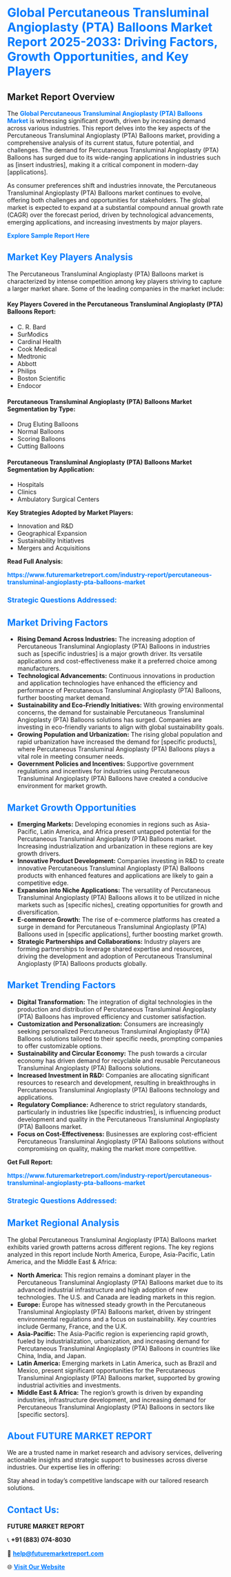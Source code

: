 <h1 style="color: #007BFF;">Global Percutaneous Transluminal Angioplasty (PTA) Balloons Market Report 2025-2033: Driving Factors, Growth Opportunities, and Key Players</h1>

<section id="overview">
<h2>Market Report Overview</h2>
<p>The <a href="https://www.futuremarketreport.com/industry-report/percutaneous-transluminal-angioplasty-pta-balloons-market" style="color: #007BFF; text-decoration: none;"><strong>Global Percutaneous Transluminal Angioplasty (PTA) Balloons Market</strong></a> is witnessing significant growth, driven by increasing demand across various industries. This report delves into the key aspects of the Percutaneous Transluminal Angioplasty (PTA) Balloons market, providing a comprehensive analysis of its current status, future potential, and challenges. The demand for Percutaneous Transluminal Angioplasty (PTA) Balloons has surged due to its wide-ranging applications in industries such as [insert industries], making it a critical component in modern-day [applications].</p>
<p>As consumer preferences shift and industries innovate, the Percutaneous Transluminal Angioplasty (PTA) Balloons market continues to evolve, offering both challenges and opportunities for stakeholders. The global market is expected to expand at a substantial compound annual growth rate (CAGR) over the forecast period, driven by technological advancements, emerging applications, and increasing investments by major players.</p>
</section>

<section id="overview">
<p><a href="https://www.futuremarketreport.com/request-sample/reportId=82708" style="color: #007BFF; text-decoration: none;"><strong>Explore Sample Report Here</strong></a></p>
</section>

<section id="key-players">
<h2 style="color: #007BFF;">Market Key Players Analysis</h2>
<p>The Percutaneous Transluminal Angioplasty (PTA) Balloons market is characterized by intense competition among key players striving to capture a larger market share. Some of the leading companies in the market include:</p>
<h4>Key Players Covered in the Percutaneous Transluminal Angioplasty (PTA) Balloons Report:</h4>
<ul><li>C. R. Bard</li><li>SurModics</li><li>Cardinal Health</li><li>Cook Medical</li><li>Medtronic</li><li>Abbott</li><li>Philips</li><li>Boston Scientific</li><li>Endocor</li></ul>
<h4>Percutaneous Transluminal Angioplasty (PTA) Balloons Market Segmentation by Type:</h4>
<ul><li>Drug Eluting Balloons</li><li>Normal Balloons</li><li>Scoring Balloons</li><li>Cutting Balloons</li></ul>

<h4>Percutaneous Transluminal Angioplasty (PTA) Balloons Market Segmentation by Application:</h4>
<ul><li>Hospitals</li><li>Clinics</li><li>Ambulatory Surgical Centers</li></ul>
<p><strong>Key Strategies Adopted by Market Players:</strong></p>
<ul>
<li>Innovation and R&D</li>
<li>Geographical Expansion</li>
<li>Sustainability Initiatives</li>
<li>Mergers and Acquisitions</li>
</ul>
</section>

<section>
<p><strong>Read Full Analysis: </strong></p><a href="https://www.futuremarketreport.com/industry-report/percutaneous-transluminal-angioplasty-pta-balloons-market" style="color: #007BFF; text-decoration: none;"><strong>https://www.futuremarketreport.com/industry-report/percutaneous-transluminal-angioplasty-pta-balloons-market</strong></a>
<h3 style="color: #007BFF;">Strategic Questions Addressed:</h3>
</section>

<section id="driving-factors">
<h2 style="color: #007BFF;">Market Driving Factors</h2>
<ul>
<li><strong>Rising Demand Across Industries:</strong> The increasing adoption of Percutaneous Transluminal Angioplasty (PTA) Balloons in industries such as [specific industries] is a major growth driver. Its versatile applications and cost-effectiveness make it a preferred choice among manufacturers.</li>
<li><strong>Technological Advancements:</strong> Continuous innovations in production and application technologies have enhanced the efficiency and performance of Percutaneous Transluminal Angioplasty (PTA) Balloons, further boosting market demand.</li>
<li><strong>Sustainability and Eco-Friendly Initiatives:</strong> With growing environmental concerns, the demand for sustainable Percutaneous Transluminal Angioplasty (PTA) Balloons solutions has surged. Companies are investing in eco-friendly variants to align with global sustainability goals.</li>
<li><strong>Growing Population and Urbanization:</strong> The rising global population and rapid urbanization have increased the demand for [specific products], where Percutaneous Transluminal Angioplasty (PTA) Balloons plays a vital role in meeting consumer needs.</li>
<li><strong>Government Policies and Incentives:</strong> Supportive government regulations and incentives for industries using Percutaneous Transluminal Angioplasty (PTA) Balloons have created a conducive environment for market growth.</li>
</ul>
</section>

<section id="growth-opportunities">
<h2 style="color: #007BFF;">Market Growth Opportunities</h2>
<ul>
<li><strong>Emerging Markets:</strong> Developing economies in regions such as Asia-Pacific, Latin America, and Africa present untapped potential for the Percutaneous Transluminal Angioplasty (PTA) Balloons market. Increasing industrialization and urbanization in these regions are key growth drivers.</li>
<li><strong>Innovative Product Development:</strong> Companies investing in R&D to create innovative Percutaneous Transluminal Angioplasty (PTA) Balloons products with enhanced features and applications are likely to gain a competitive edge.</li>
<li><strong>Expansion into Niche Applications:</strong> The versatility of Percutaneous Transluminal Angioplasty (PTA) Balloons allows it to be utilized in niche markets such as [specific niches], creating opportunities for growth and diversification.</li>
<li><strong>E-commerce Growth:</strong> The rise of e-commerce platforms has created a surge in demand for Percutaneous Transluminal Angioplasty (PTA) Balloons used in [specific applications], further boosting market growth.</li>
<li><strong>Strategic Partnerships and Collaborations:</strong> Industry players are forming partnerships to leverage shared expertise and resources, driving the development and adoption of Percutaneous Transluminal Angioplasty (PTA) Balloons products globally.</li>
</ul>
</section>

<section id="trending-factors">
<h2 style="color: #007BFF;">Market Trending Factors</h2>
<ul>
<li><strong>Digital Transformation:</strong> The integration of digital technologies in the production and distribution of Percutaneous Transluminal Angioplasty (PTA) Balloons has improved efficiency and customer satisfaction.</li>
<li><strong>Customization and Personalization:</strong> Consumers are increasingly seeking personalized Percutaneous Transluminal Angioplasty (PTA) Balloons solutions tailored to their specific needs, prompting companies to offer customizable options.</li>
<li><strong>Sustainability and Circular Economy:</strong> The push towards a circular economy has driven demand for recyclable and reusable Percutaneous Transluminal Angioplasty (PTA) Balloons solutions.</li>
<li><strong>Increased Investment in R&D:</strong> Companies are allocating significant resources to research and development, resulting in breakthroughs in Percutaneous Transluminal Angioplasty (PTA) Balloons technology and applications.</li>
<li><strong>Regulatory Compliance:</strong> Adherence to strict regulatory standards, particularly in industries like [specific industries], is influencing product development and quality in the Percutaneous Transluminal Angioplasty (PTA) Balloons market.</li>
<li><strong>Focus on Cost-Effectiveness:</strong> Businesses are exploring cost-efficient Percutaneous Transluminal Angioplasty (PTA) Balloons solutions without compromising on quality, making the market more competitive.</li>
</ul>
</section>

<section>
<p><strong>Get Full Report: </strong></p><a href="https://www.futuremarketreport.com/industry-report/percutaneous-transluminal-angioplasty-pta-balloons-market" style="color: #007BFF; text-decoration: none;"><strong>https://www.futuremarketreport.com/industry-report/percutaneous-transluminal-angioplasty-pta-balloons-market</strong></a>
<h3 style="color: #007BFF;">Strategic Questions Addressed:</h3>
</section>


<section id="regional-analysis">
<h2 style="color: #007BFF;">Market Regional Analysis</h2>
<p>The global Percutaneous Transluminal Angioplasty (PTA) Balloons market exhibits varied growth patterns across different regions. The key regions analyzed in this report include North America, Europe, Asia-Pacific, Latin America, and the Middle East & Africa:</p>
<ul>
<li><strong>North America:</strong> This region remains a dominant player in the Percutaneous Transluminal Angioplasty (PTA) Balloons market due to its advanced industrial infrastructure and high adoption of new technologies. The U.S. and Canada are leading markets in this region.</li>
<li><strong>Europe:</strong> Europe has witnessed steady growth in the Percutaneous Transluminal Angioplasty (PTA) Balloons market, driven by stringent environmental regulations and a focus on sustainability. Key countries include Germany, France, and the U.K.</li>
<li><strong>Asia-Pacific:</strong> The Asia-Pacific region is experiencing rapid growth, fueled by industrialization, urbanization, and increasing demand for Percutaneous Transluminal Angioplasty (PTA) Balloons in countries like China, India, and Japan.</li>
<li><strong>Latin America:</strong> Emerging markets in Latin America, such as Brazil and Mexico, present significant opportunities for the Percutaneous Transluminal Angioplasty (PTA) Balloons market, supported by growing industrial activities and investments.</li>
<li><strong>Middle East & Africa:</strong> The region’s growth is driven by expanding industries, infrastructure development, and increasing demand for Percutaneous Transluminal Angioplasty (PTA) Balloons in sectors like [specific sectors].</li>
</ul>
</section>

<footer>
<h2 style="color: #007BFF;">About FUTURE MARKET REPORT</h2>
<p>We are a trusted name in market research and advisory services, delivering actionable insights and strategic support to businesses across diverse industries. Our expertise lies in offering:</p>

<p>Stay ahead in today’s competitive landscape with our tailored research solutions.</p>

<h2 style="color: #007BFF;">Contact Us:</h2>
<p><strong>FUTURE MARKET REPORT</strong></p>
<p>📞 <strong>+91 (883) 074-8030</strong></p>
<p>📧 <strong><a href="mailto:help@futuremarketreport.com" style="color: #007BFF;">help@futuremarketreport.com</a></strong></p>
<p>🌐 <strong><a href="https://www.futuremarketreport.com/" style="color: #007BFF;">Visit Our Website</a></strong></p>
</footer>